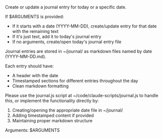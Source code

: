 Create or update a journal entry for today or a specific date.

If $ARGUMENTS is provided:
- If it starts with a date (YYYY-MM-DD), create/update entry for that date with the remaining text
- If it's just text, add it to today's journal entry
- If no arguments, create/open today's journal entry file

Journal entries are stored in ~/journal/ as markdown files named by date (YYYY-MM-DD.md).

Each entry should have:
- A header with the date
- Timestamped sections for different entries throughout the day
- Clean markdown formatting

Please use the journal.js script at ~/code/claude-scripts/journal.js to handle this, or implement the functionality directly by:
1. Creating/opening the appropriate date file in ~/journal/
2. Adding timestamped content if provided
3. Maintaining proper markdown structure

Arguments: $ARGUMENTS